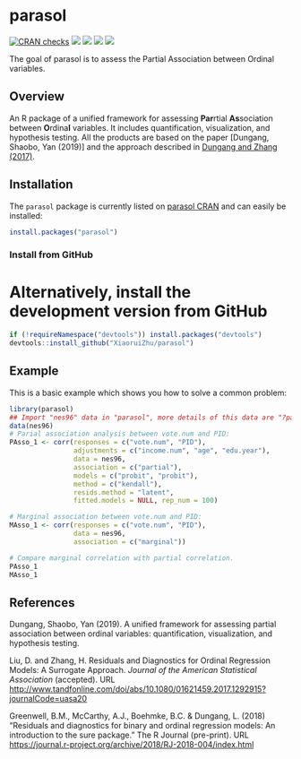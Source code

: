 # parasol

<!-- badges: start -->

[![CRAN checks](https://cranchecks.info/badges/summary/parasol)](https://cran.r-project.org/web/checks/check_results_parasol.html)
[![](http://cranlogs.r-pkg.org/badges/grand-total/parasol?color=blue)](https://cran.r-project.org/package=parasol)
[![](http://cranlogs.r-pkg.org/badges/last-month/parasol?color=green)](https://cran.r-project.org/package=parasol)
[![](http://cranlogs.r-pkg.org/badges/last-week/parasol?color=yellow)](https://cran.r-project.org/package=parasol)
[![](https://travis-ci.org/XiaoruiZhu/parasol.svg?branch=master)](https://travis-ci.org/XiaoruiZhu/parasol)

<!-- badges: end -->

The goal of parasol is to assess the Partial Association between Ordinal variables.

Overview
--------

An R package of a unified framework for assessing **Par**rtial **As**sociation between **O**rdina**l** variables. It includes quantification, visualization, and hypothesis testing. All the products are based on the paper [Dungang, Shaobo, Yan (2019)] and the approach described in [Dungang and Zhang
(2017)](http://www.tandfonline.com/doi/abs/10.1080/01621459.2017.1292915?journalCode=uasa20).

## Installation

The `parasol` package is currently listed on [parasol CRAN]() and can easily be installed:

``` r
install.packages("parasol")
```

### Install from GitHub


# Alternatively, install the development version from GitHub

``` r
if (!requireNamespace("devtools")) install.packages("devtools")
devtools::install_github("XiaoruiZhu/parasol")
```

## Example

This is a basic example which shows you how to solve a common problem:

``` r
library(parasol)
## Import "nes96" data in "parasol", more details of this data are "?parasol::nes96"
data(nes96)
# Parial association analysis between vote.num and PID:
PAsso_1 <- corr(responses = c("vote.num", "PID"),
                adjustments = c("income.num", "age", "edu.year"),
                data = nes96,
                association = c("partial"),
                models = c("probit", "probit"),
                method = c("kendall"),
                resids.method = "latent",
                fitted.models = NULL, rep_num = 100)

# Marginal association between vote.num and PID:
MAsso_1 <- corr(responses = c("vote.num", "PID"),
                data = nes96,
                association = c("marginal"))

# Compare marginal correlation with partial correlation.
PAsso_1
MAsso_1
```

References
----------

Dungang, Shaobo, Yan (2019). A unified framework for assessing partial association between ordinal variables: quantification, visualization, and hypothesis testing.

Liu, D. and Zhang, H. Residuals and Diagnostics for Ordinal Regression
Models: A Surrogate Approach. *Journal of the American Statistical
Association* (accepted). URL
<http://www.tandfonline.com/doi/abs/10.1080/01621459.2017.1292915?journalCode=uasa20>

Greenwell, B.M., McCarthy, A.J., Boehmke, B.C. & Dungang, L. (2018)
“Residuals and diagnostics for binary and ordinal regression models: An
introduction to the sure package.” The R Journal (pre-print). URL
<https://journal.r-project.org/archive/2018/RJ-2018-004/index.html>

